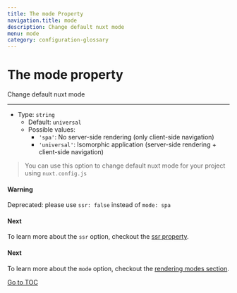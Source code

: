 ```yaml
---
title: The mode Property
navigation.title: mode
description: Change default nuxt mode
menu: mode
category: configuration-glossary
---
```

# The mode property

Change default nuxt mode

---

- Type: `string`
  - Default: `universal`
  - Possible values:
    - `'spa'`: No server-side rendering (only client-side navigation)
    - `'universal'`: Isomorphic application (server-side rendering + client-side navigation)

> You can use this option to change default nuxt mode for your project using `nuxt.config.js`

#### Warning
Deprecated: please use `ssr: false` instead of `mode: spa`


#### Next
To learn more about the `ssr` option, checkout the [ssr property](./configuration-glossary/configuration-ssr).


#### Next
To learn more about the `mode` option, checkout the [rendering modes section](./features/rendering-modes).

<span style='float: footnote;'><a href="../../../../index.html#toc">Go to TOC</a></span>
